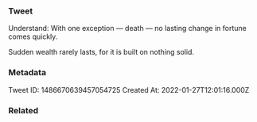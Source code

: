 ### Tweet
Understand: With one exception — death — no lasting change in fortune comes quickly.

Sudden wealth rarely lasts, for it is built on nothing solid.

### Metadata
Tweet ID: 1486670639457054725
Created At: 2022-01-27T12:01:16.000Z

### Related

